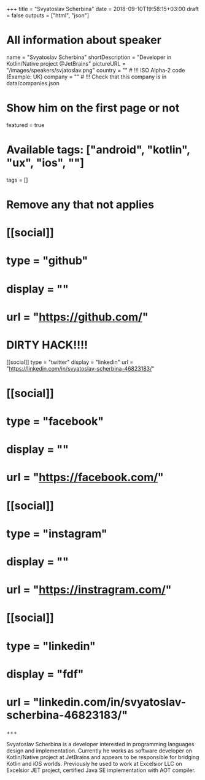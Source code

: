 +++
title = "Svyatoslav Scherbina"
date = 2018-09-10T19:58:15+03:00
draft = false
outputs = ["html", "json"]

# All information about speaker
name = "Svyatoslav Scherbina"
shortDescription = "Developer in Kotlin/Native project @JetBrains"
pictureURL = "/images/speakers/svjatoslav.png"
country = "" # !!! ISO Alpha-2 code (Example: UK)
company = "" # !!! Check that this company is in data/companies.json

# Show him on the first page or not
featured = true

# Available tags: ["android", "kotlin", "ux", "ios", ""]
tags = []

# Remove any that not applies
# [[social]]
#   type = "github"
#   display = ""
#   url = "https://github.com/<username>"

# DIRTY HACK!!!!
[[social]]
   type = "twitter"
   display = "linkedin"
   url = "https://linkedin.com/in/svyatoslav-scherbina-46823183/"

# [[social]]
#   type = "facebook"
#   display = ""
#   url = "https://facebook.com/<username>"

# [[social]]
#   type = "instagram"
#   display = ""
#   url = "https://instragram.com/<username>"

#  [[social]]
#    type = "linkedin"
#    display = "fdf"
#    url = "linkedin.com/in/svyatoslav-scherbina-46823183/"

+++

Svyatoslav Scherbina is a developer interested in programming languages design and implementation. Currently he works as software developer on Kotlin/Native project at JetBrains and appears to be responsible for bridging Kotlin and iOS worlds.
Previously he used to work at Excelsior LLC on Excelsior JET project, certified Java SE implementation with AOT compiler.
